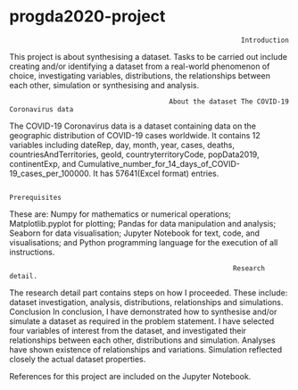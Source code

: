 # progda2020-project

                                                              Introduction
This project is about synthesising a dataset. Tasks to be carried out include creating and/or identifying a dataset from a real-world phenomenon of choice, investigating variables, distributions, the relationships between each other, simulation or synthesising and analysis.
 
                                            About the dataset The COVID-19 Coronavirus data
                                            
The COVID-19 Coronavirus data is a dataset containing data on the geographic distribution of COVID-19 cases worldwide. It contains 12 variables including dateRep, day, month, year, cases, deaths, countriesAndTerritories, geold, countryterritoryCode, popData2019, continentExp, and Cumulative_number_for_14_days_of_COVID-19_cases_per_100000. It has 57641(Excel format) entries.                                                    
                                                                                    
                                                                                                                                                                                                                                                                                                                                             
                                                              Prerequisites                                                      
These are: Numpy for mathematics or numerical operations; Matplotlib.pyplot for plotting; Pandas for data manipulation and analysis; Seaborn for data visualisation; Jupyter Notebook for text, code, and visualisations; and Python programming language for the execution of all instructions.

                                                            Research detail.                                                                                                    
                                                                          
                                                      
The research detail part contains steps on how I proceeded. These include: dataset investigation, analysis, distributions, relationships and simulations.                                                                                   
                                                              Conclusion
In conclusion, I have demonstrated how to synthesise and/or simulate a dataset as required in the problem statement. I have selected four variables of interest from the dataset, and investigated their relationships between each other, distributions and simulation. Analyses have shown existence of relationships and variations. Simulation reflected closely the actual dataset properties.  

                                                             
References for this project are included on the Jupyter Notebook.
